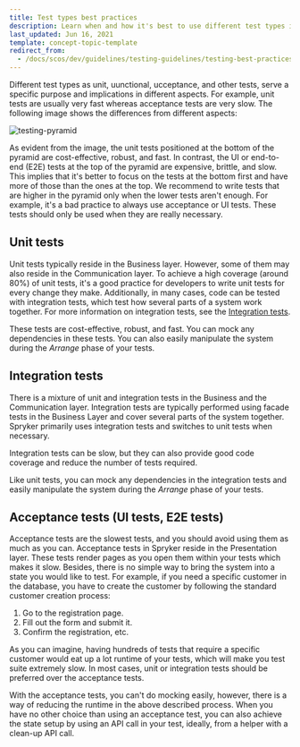 ```yaml
---
title: Test types best practices
description: Learn when and how it's best to use different test types in your Spryker project.
last_updated: Jun 16, 2021
template: concept-topic-template
redirect_from:
  - /docs/scos/dev/guidelines/testing-guidelines/testing-best-practices/test-types-best-practices.html
---
```


Different test types as unit, uunctional, ucceptance, and other tests, serve a specific purpose and implications in different aspects. For example, unit tests are usually very fast whereas acceptance tests are very slow. The following image shows the differences from different aspects:

![testing-pyramid](https://spryker.s3.eu-central-1.amazonaws.com/docs/scos/dev/guidelines/testing-guidelines/testing-best-practices/test-types-best-practices/Testing-pyramid.jpg)

As evident from the image, the unit tests positioned at the bottom of the pyramid are cost-effective, robust, and fast. In contrast, the UI or end-to-end (E2E) tests at the top of the pyramid are expensive, brittle, and slow.
This implies that it's better to focus on the tests at the bottom first and have more of those than the ones at the top. We recommend to write tests that are higher in the pyramid only when the lower tests aren't enough. For example, it's a bad practice to always use acceptance or UI tests. These tests should only be used when they are really necessary.

## Unit tests

Unit tests typically reside in the Business layer. However, some of them may also reside in the Communication layer. To achieve a high coverage (around 80%) of unit tests, it's a good practice for developers to write unit tests for every change they make. Additionally, in many cases, code can be tested with integration tests, which test how several parts of a system work together. For more information on integration tests, see the [Integration tests](#integration-tests).

These tests are cost-effective, robust, and fast. You can mock any dependencies in these tests. You can also easily manipulate the system during the _Arrange_ phase of your tests.

## Integration tests

There is a mixture of unit and integration tests in the Business and the Communication layer. Integration tests are typically performed using facade tests in the Business Layer and cover several parts of the system together. Spryker primarily uses integration tests and switches to unit tests when necessary.

Integration tests can be slow, but they can also provide good code coverage and reduce the number of tests required.

Like unit tests, you can mock any dependencies in the integration tests and easily manipulate the system during the _Arrange_ phase of your tests.

## Acceptance tests (UI tests, E2E tests)

Acceptance tests are the slowest tests, and you should avoid using them as much as you can. Acceptance tests in Spryker reside in the Presentation layer. These tests render pages as you open them within your tests which makes it slow. Besides, there is no simple way to bring the system into a state you would like to test. For example, if you need a specific customer in the database, you have to create the customer by following the standard customer creation process:

1. Go to the registration page.
2. Fill out the form and submit it.
3. Confirm the registration, etc.

As you can imagine, having hundreds of tests that require a specific customer would eat up a lot runtime of your tests, which will make you test suite extremely slow. In most cases, unit or integration tests should be preferred over the acceptance tests.

With the acceptance tests, you can't do mocking easily, however, there is a way of reducing the runtime in the above described process. When you have no other choice than using an acceptance test, you can also achieve the state setup by using an API call in your test, ideally, from a helper with a clean-up API call.
